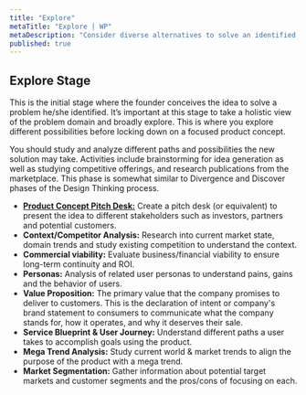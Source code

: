 ```yaml
---
title: "Explore"
metaTitle: "Explore | WP"
metaDescription: "Consider diverse alternatives to solve an identified problem."
published: true
---
```


## Explore Stage

This is the initial stage where the founder conceives the idea to solve a problem he/she identified. It’s important at this stage to take a holistic view of the problem domain and broadly explore. This is where you explore different possibilities before locking down on a focused product concept.

You should study and analyze different paths and possibilities the new solution may take. Activities include brainstorming for idea generation as well as studying competitive offerings, and research publications from the marketplace. This phase is somewhat similar to Divergence and Discover phases of the Design Thinking process.

- [**Product Concept Pitch Desk:**](./1-explore/01-product-concept-pitch-deck.md) Create a pitch desk (or equivalent) to present the idea to different stakeholders such as investors, partners and potential customers.
-	**Context/Competitor Analysis:** Research into current market state, domain trends and study existing competition to understand the context.
-	**Commercial viability:** Evaluate business/financial viability to ensure long-term continuity and ROI.
-	**Personas:** Analysis of related user personas to understand pains, gains and the behavior of users.
-	**Value Proposition:** The primary value that the company promises to deliver to customers. This is the declaration of intent or company's brand statement to consumers to communicate what the company stands for, how it operates, and why it deserves their sale.
-	**Service Blueprint & User Journey:** Understand different paths a user takes to accomplish goals using the product.
-	**Mega Trend Analysis:** Study current world & market trends to align the purpose of the product with a mega trend.
-	**Market Segmentation:** Gather information about potential target markets and customer segments and the pros/cons of focusing on each.